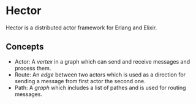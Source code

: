 Hector
=====

Hector is a distributed actor framework for Erlang and Elixir.

Concepts
-----

- Actor: A *vertex* in a graph which can send and receive messages and process them.
- Route: An *edge* between two actors which is used as a direction for sending a message from first actor the second one.
- Path: A *graph* which includes a list of pathes and is used for routing messages.
